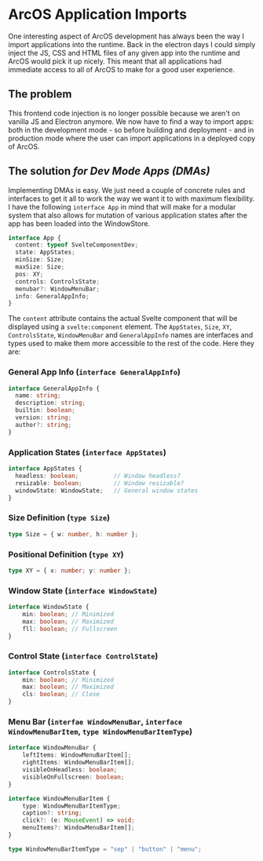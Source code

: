 # ArcOS Application Imports

One interesting aspect of ArcOS development has always been the way I import applications into the runtime. Back in the electron days I could simply inject the JS, CSS and HTML files of any given app into the runtime and ArcOS would pick it up nicely. This meant that all applications had immediate access to all of ArcOS to make for a good user experience.

## The problem

This frontend code injection is no longer possible because we aren't on vanilla JS and Electron anymore. We now have to find a way to import apps: both in the development mode - so before building and deployment - and in production mode where the user can import applications in a deployed copy of ArcOS.

## The solution _for Dev Mode Apps (DMAs)_

Implementing DMAs is easy. We just need a couple of concrete rules and interfaces to get it all to work the way we want it to with maximum flexibility. I have the following `interface App` in mind that will make for a modular system that also allows for mutation of various application states after the app has been loaded into the WindowStore.

```ts
interface App {
  content: typeof SvelteComponentDev;
  state: AppStates;
  minSize: Size;
  maxSize: Size;
  pos: XY;
  controls: ControlsState;
  menubar?: WindowMenuBar;
  info: GeneralAppInfo;
}
```

The `content` attribute contains the actual Svelte component that will be displayed using a `svelte:component` element. The `AppStates`, `Size`, `XY`, `ControlsState`, `WindowMenuBar` and `GeneralAppInfo` names are interfaces and types used to make them more accessible to the rest of the code. Here they are:
### General App Info (`interface GeneralAppInfo`)
```ts
interface GeneralAppInfo {
  name: string;
  description: string;
  builtin: boolean;
  version: string;
  author?: string;
}
```
### Application States (`interface AppStates`)
```ts
interface AppStates {
  headless: boolean;          // Window headless?
  resizable: boolean;         // Window resizable?
  windowState: WindowState;   // General window states
}
```
### Size Definition (`type Size`)
```ts
type Size = { w: number, h: number };
```
### Positional Definition (`type XY`)
```ts
type XY = { x: number; y: number };
```
### Window State (`interface WindowState`)
```ts
interface WindowState {
    min: boolean; // Minimized
    max: boolean; // Maximized
    fll: boolean; // Fullscreen
}
```
### Control State (`interface ControlState`)
```ts
interface ControlsState {
    min: boolean; // Minimized
    max: boolean; // Maximized
    cls: boolean; // Close
}
```
### Menu Bar (`interfae WindowMenuBar`, `interface WindowMenuBarItem`, `type WindowMenuBarItemType`)
```ts
interface WindowMenuBar {
	leftItems: WindowMenuBarItem[];
	rightItems: WindowMenuBarItem[];
	visibleOnHeadless: boolean;
	visibleOnFullscreen: boolean;
}

interface WindowMenuBarItem {
	type: WindowMenuBarItemType;
    caption?: string;
	click?: (e: MouseEvent) => void;
	menuItems?: WindowMenuBarItem[];
}

type WindowMenuBarItemType = "sep" | "button" | "menu";
```